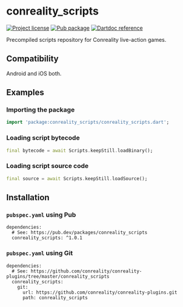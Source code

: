 conreality_scripts
==================

[![Project license](https://img.shields.io/badge/license-Public%20Domain-blue.svg)](https://unlicense.org)
[![Pub package](https://img.shields.io/pub/v/conreality_scripts.svg)](https://pub.dev/packages/conreality_scripts)
[![Dartdoc reference](https://img.shields.io/badge/dartdoc-reference-blue.svg)](https://pub.dev/documentation/conreality_scripts/latest/)

Precompiled scripts repository for Conreality live-action games.

Compatibility
-------------

Android and iOS both.

Examples
--------

### Importing the package

```dart
import 'package:conreality_scripts/conreality_scripts.dart';
```

### Loading script bytecode

```dart
final bytecode = await Scripts.keepStill.loadBinary();
```

### Loading script source code

```dart
final source = await Scripts.keepStill.loadSource();
```

Installation
------------

### `pubspec.yaml` using Pub

    dependencies:
      # See: https://pub.dev/packages/conreality_scripts
      conreality_scripts: ^1.0.1

### `pubspec.yaml` using Git

    dependencies:
      # See: https://github.com/conreality/conreality-plugins/tree/master/conreality_scripts
      conreality_scripts:
        git:
          url: https://github.com/conreality/conreality-plugins.git
          path: conreality_scripts
